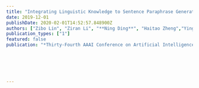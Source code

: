 ```yaml
---
title: "Integrating Linguistic Knowledge to Sentence Paraphrase Generation"
date: 2019-12-01
publishDate: 2020-02-01T14:52:57.848900Z
authors: ["Zibo Lin", "Ziran Li", "**Ning Ding**", "Haitao Zheng","Ying Shen", "Wei Wang", "Cong-Zhi Zhao"]
publication_types: ["1"]
featured: false
publication: "*Thirty-Fourth AAAI Conference on Artificial Intelligence* **(AAAI 2020)**"






---
```


